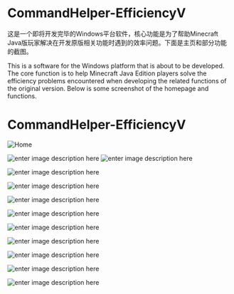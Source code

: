 # CommandHelper-EfficiencyV

这是一个即将开发完毕的Windows平台软件，核心功能是为了帮助Minecraft Java版玩家解决在开发原版相关功能时遇到的效率问题。下面是主页和部分功能的截图。

This is a software for the Windows platform that is about to be developed. The core function is to help Minecraft Java Edition players solve the efficiency problems encountered when developing the related functions of the original version. Below is some screenshot of the homepage and functions.

# CommandHelper-EfficiencyV

![Home](https://github.com/MCcber/CommandHelper-EfficiencyV/assets/45808036/dda6f413-7930-45ba-ad67-7090e48362cd)


![enter image description here](https://s1.ax1x.com/2023/08/29/pPdnQrq.png)
![enter image description here](https://s1.ax1x.com/2023/08/29/pPdnMMn.png)

![enter image description here](https://s1.ax1x.com/2023/08/29/pPdmjUO.png)

![enter image description here](https://s1.ax1x.com/2023/08/29/pPdmo8J.png)

![enter image description here](https://s1.ax1x.com/2023/08/29/pPdmIC4.png)

![enter image description here](https://s1.ax1x.com/2023/08/29/pPdm45F.png)

![enter image description here](https://s1.ax1x.com/2023/08/29/pPdmhUU.png)

![enter image description here](https://s1.ax1x.com/2023/08/29/pPdmfET.png)

![enter image description here](https://s1.ax1x.com/2023/08/29/pPdmRbV.png)

![enter image description here](https://s1.ax1x.com/2023/08/29/pPdm2D0.png)

![enter image description here](https://s1.ax1x.com/2023/08/29/pPdmguq.png)
